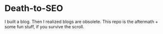 # Death-to-SEO
I built a blog. Then I realized blogs are obsolete. This repo is the aftermath + some fun stuff, if you survive the scroll.

